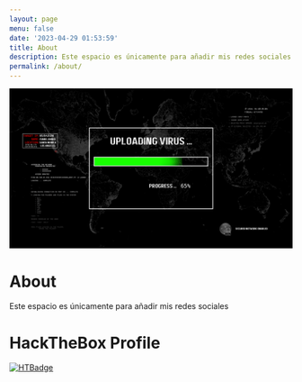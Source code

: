 ```yaml
---
layout: page
menu: false
date: '2023-04-29 01:53:59'
title: About
description: Este espacio es únicamente para añadir mis redes sociales.
permalink: /about/
---
```


<img class="img" src="/assets/images/about.png" alt="elc4br4">

# About

Este espacio es únicamente para añadir mis redes sociales

<a target="_blank" href="https://github.com/elc4br4" class="btn btn-dark"><i class="fab fa-github"></i></a>
<a target="_blank" href="https://twitter.com/elc4br4_hacking" class="btn btn-dark"><i class="fab fa-twitter"></i></a>


# HackTheBox Profile

[![HTBadge](https://www.hackthebox.eu/badge/image/533771)](https://www.hackthebox.com/home/users/profile/533771)


